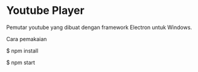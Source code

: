 # Youtube Player

Pemutar youtube yang dibuat dengan framework Electron untuk Windows.

Cara pemakaian

$ npm install

$ npm start
